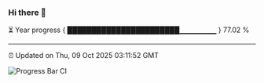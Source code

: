 ### Hi there 👋

⏳ Year progress { ███████████████████████▁▁▁▁▁▁▁ } 77.02 %

---

⏰ Updated on Thu, 09 Oct 2025 03:11:52 GMT

![Progress Bar CI](https://github.com/IshwaranRudhara/GIT-ACTION/workflows/Progress%20Bar%20CI/badge.svg)
